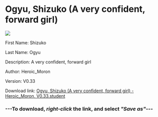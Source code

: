 # Ogyu, Shizuko (A very confident, forward girl)

<img src = "https://raw.githubusercontent.com/Arbiter1223/Daigaku-Gurashi-Custom-Students/master/Students/Files/Ogyu%2C%20Shizuko%20(A%20very%20confident%2C%20forward%20girl).png">

First Name: Shizuko

Last Name: Ogyu

Description: A very confident, forward girl

Author: Heroic_Moron

Version: V0.33

Download link: <a href="https://raw.githubusercontent.com/Arbiter1223/Daigaku-Gurashi-Custom-Students/master/Students/Files/Ogyu%2C%20Shizuko%20(A%20very%20confident%2C%20forward%20girl)%20-%20Heroic_Moron%2C%20V0.33.student">Ogyu, Shizuko (A very confident, forward girl) - Heroic_Moron, V0.33.student</a>

### ---**To download, _right-click_ the link, and select _"Save as"_**---
